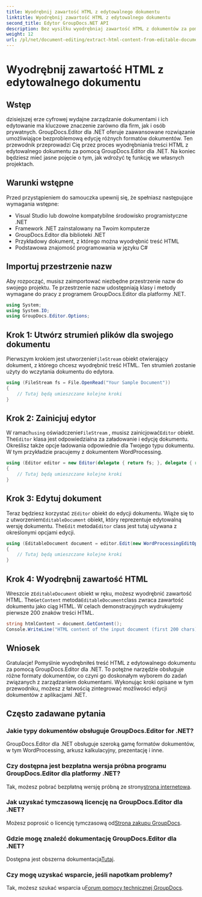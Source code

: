 ```yaml
---
title: Wyodrębnij zawartość HTML z edytowalnego dokumentu
linktitle: Wyodrębnij zawartość HTML z edytowalnego dokumentu
second_title: Edytor GroupDocs.NET API
description: Bez wysiłku wyodrębniaj zawartość HTML z dokumentów za pomocą GroupDocs.Editor dla .NET. Postępuj zgodnie z naszym szczegółowym przewodnikiem dotyczącym bezproblemowej integracji i zarządzania dokumentami.
weight: 12
url: /pl/net/document-editing/extract-html-content-from-editable-document/
---
```


# Wyodrębnij zawartość HTML z edytowalnego dokumentu

## Wstęp
dzisiejszej erze cyfrowej wydajne zarządzanie dokumentami i ich edytowanie ma kluczowe znaczenie zarówno dla firm, jak i osób prywatnych. GroupDocs.Editor dla .NET oferuje zaawansowane rozwiązanie umożliwiające bezproblemową edycję różnych formatów dokumentów. Ten przewodnik przeprowadzi Cię przez proces wyodrębniania treści HTML z edytowalnego dokumentu za pomocą GroupDocs.Editor dla .NET. Na koniec będziesz mieć jasne pojęcie o tym, jak wdrożyć tę funkcję we własnych projektach.
## Warunki wstępne
Przed przystąpieniem do samouczka upewnij się, że spełniasz następujące wymagania wstępne:
- Visual Studio lub dowolne kompatybilne środowisko programistyczne .NET
- Framework .NET zainstalowany na Twoim komputerze
- GroupDocs.Editor dla biblioteki .NET
- Przykładowy dokument, z którego można wyodrębnić treść HTML
- Podstawowa znajomość programowania w języku C#
## Importuj przestrzenie nazw
Aby rozpocząć, musisz zaimportować niezbędne przestrzenie nazw do swojego projektu. Te przestrzenie nazw udostępniają klasy i metody wymagane do pracy z programem GroupDocs.Editor dla platformy .NET.
```csharp
using System;
using System.IO;
using GroupDocs.Editor.Options;
```
## Krok 1: Utwórz strumień plików dla swojego dokumentu
Pierwszym krokiem jest utworzenie`FileStream` obiekt otwierający dokument, z którego chcesz wyodrębnić treść HTML. Ten strumień zostanie użyty do wczytania dokumentu do edytora.
```csharp
using (FileStream fs = File.OpenRead("Your Sample Document"))
{
    // Tutaj będą umieszczane kolejne kroki
}
```
## Krok 2: Zainicjuj edytor
 W ramach`using` oświadczenie`FileStream` , musisz zainicjować`Editor` obiekt. The`Editor` klasa jest odpowiedzialna za załadowanie i edycję dokumentu. Określisz także opcje ładowania odpowiednie dla Twojego typu dokumentu. W tym przykładzie pracujemy z dokumentem WordProcessing.
```csharp
using (Editor editor = new Editor(delegate { return fs; }, delegate { return new WordProcessingLoadOptions(); }))
{
    // Tutaj będą umieszczane kolejne kroki
}
```
## Krok 3: Edytuj dokument
 Teraz będziesz korzystać z`Editor` obiekt do edycji dokumentu. Wiąże się to z utworzeniem`EditableDocument` obiekt, który reprezentuje edytowalną wersję dokumentu. The`Edit` metoda`Editor` class jest tutaj używana z określonymi opcjami edycji.
```csharp
using (EditableDocument document = editor.Edit(new WordProcessingEditOptions()))
{
    // Tutaj będą umieszczane kolejne kroki
}
```
## Krok 4: Wyodrębnij zawartość HTML
 Wreszcie z`EditableDocument` obiekt w ręku, możesz wyodrębnić zawartość HTML. The`GetContent` metoda`EditableDocument`class zwraca zawartość dokumentu jako ciąg HTML. W celach demonstracyjnych wydrukujemy pierwsze 200 znaków treści HTML.
```csharp
string htmlContent = document.GetContent();
Console.WriteLine("HTML content of the input document (first 200 chars): {0}", htmlContent.Substring(0, 200));
```

## Wniosek
Gratulacje! Pomyślnie wyodrębniłeś treść HTML z edytowalnego dokumentu za pomocą GroupDocs.Editor dla .NET. To potężne narzędzie obsługuje różne formaty dokumentów, co czyni go doskonałym wyborem do zadań związanych z zarządzaniem dokumentami. Wykonując kroki opisane w tym przewodniku, możesz z łatwością zintegrować możliwości edycji dokumentów z aplikacjami .NET.
## Często zadawane pytania
### Jakie typy dokumentów obsługuje GroupDocs.Editor for .NET?
GroupDocs.Editor dla .NET obsługuje szeroką gamę formatów dokumentów, w tym WordProcessing, arkusz kalkulacyjny, prezentację i inne.
### Czy dostępna jest bezpłatna wersja próbna programu GroupDocs.Editor dla platformy .NET?
 Tak, możesz pobrać bezpłatną wersję próbną ze strony[strona internetowa](https://releases.groupdocs.com/).
### Jak uzyskać tymczasową licencję na GroupDocs.Editor dla .NET?
 Możesz poprosić o licencję tymczasową od[Strona zakupu GroupDocs](https://purchase.groupdocs.com/temporary-license/).
### Gdzie mogę znaleźć dokumentację GroupDocs.Editor dla .NET?
 Dostępna jest obszerna dokumentacja[Tutaj](https://tutorials.groupdocs.com/editor/net/).
### Czy mogę uzyskać wsparcie, jeśli napotkam problemy?
 Tak, możesz szukać wsparcia u[Forum pomocy technicznej GroupDocs](https://forum.groupdocs.com/c/editor/20).
